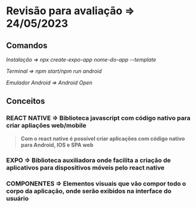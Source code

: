 # Revisão para avaliação => 24/05/2023

## Comandos

*Instalação => npx create-expo-app nome-do-app --template* 

*Terminal => npm start/npm run android* 

*Emulador Android => Android Open*

## Conceitos

### REACT NATIVE =>  Biblioteca javascript com código nativo para criar apliações web/mobile
> **Com o react native é possivel criar aplicações com código nativo para Android, IOS e SPA web**

### EXPO => Biblioteca auxiliadora onde facilita a criação de aplicativos para dispositivos móveis pelo react native

### COMPONENTES => Elementos visuais que vão compor todo o corpo da aplicação, onde serão exibidos na interface do usuário

